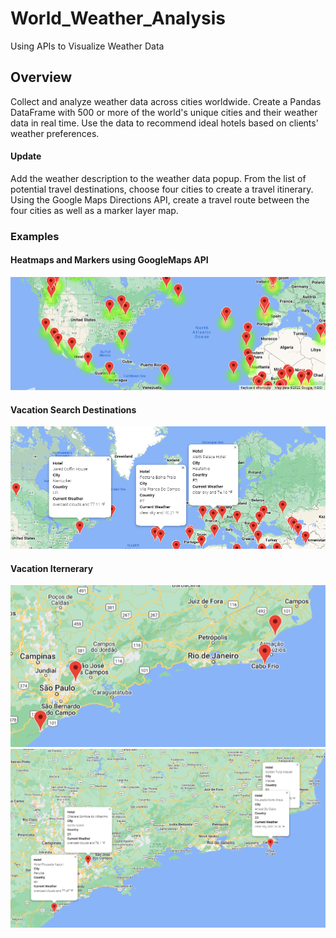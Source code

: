 # World_Weather_Analysis
Using APIs to Visualize Weather Data

## Overview
Collect and analyze weather data across cities worldwide. Create a Pandas DataFrame with 500 or more of the world's unique cities and their weather data in real time. Use the data to recommend ideal hotels based on clients' weather preferences.
#### Update
Add the weather description to the weather data popup. From the list of potential travel destinations, choose four cities to create a travel itinerary. Using the Google Maps Directions API, create a travel route between the four cities as well as a marker layer map.


### Examples

#### Heatmaps and Markers using GoogleMaps API
![image_name](/weather_data/weather_heatmap_markerlayer_example.png)


#### Vacation Search Destinations
![image_name](/Vacation_Search/WeatherPy_vacation_map.png)


#### Vacation Iternerary
![image_name](/Vacation_Itinerary/WeatherPy_travel_map_markers_closed.png)
![image_name](/Vacation_Itinerary/WeatherPy_travel_map_markers.png)
